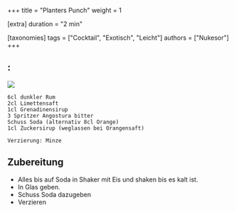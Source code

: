 +++
title = "Planters Punch"
weight = 1

[extra]
duration = "2 min"

[taxonomies]
tags = ["Cocktail", "Exotisch", "Leicht"]
authors = ["Nukesor"]
+++

## :

<div class="image" alt="Planters Punch">
    <img src="/cocktails/planters_punch.webp" style="width:auto;"></img>
</div>


```
6cl dunkler Rum 
2cl Limettensaft
1cl Grenadinensirup
3 Spritzer Angostura bitter
Schuss Soda (alternativ 8cl Orange)
1cl Zuckersirup (weglassen bei Orangensaft)

Verzierung: Minze
```

## Zubereitung

- Alles bis auf Soda in Shaker mit Eis und shaken bis es kalt ist.
- In Glas geben.
- Schuss Soda dazugeben
- Verzieren

